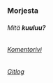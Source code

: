 ### Morjesta

###### *Mitä* **kuuluu?**

###### [Komentorivi](https://github.com/AapoTuulentie/ot-harjoitustyo/blob/master/laskarit/viikko1/gitlog.txt)
###### [Gitlog](https://github.com/AapoTuulentie/ot-harjoitustyo/blob/master/laskarit/viikko1/gitlog.txt)
